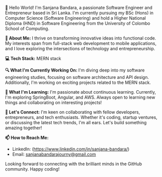 👋 Hello World! I'm Sanjana Bandara, a passionate Software Engineer and Entrepreneur based in Sri Lanka. I'm currently pursuing my BSc (Hons) in Computer Science (Software Engineering) and hold a Higher National Diploma (HND) in Software Engineering from the University of Colombo School of Computing.

**🚀 About Me:**
I thrive on transforming innovative ideas into functional code. My interests span from full-stack web development to mobile applications, and I love exploring the intersections of technology and entrepreneurship.

**💻 Tech Stack:**
MERN stack

**🔍 What I'm Currently Working On:**
I'm diving deep into my software engineering studies, focusing on software architecture and API design. Additionally, I'm working on exciting projects related to the MERN stack.

**🌱 What I'm Learning:**
I'm passionate about continuous learning. Currently, I'm exploring SpringBoot, Angular, and AWS. Always open to learning new things and collaborating on interesting projects!

**🤝 Let's Connect:**
I'm keen on collaborating with fellow developers, entrepreneurs, and tech enthusiasts. Whether it's coding, startup ventures, or discussing the latest tech trends, I'm all ears. Let's build something amazing together!

**📫 How to Reach Me:**
- LinkedIn: (https://www.linkedin.com/in/sanjana-bandara/)
- Email: sanjanabandarajourny@gmail.com

Looking forward to connecting with the brilliant minds in the GitHub community. Happy coding!
